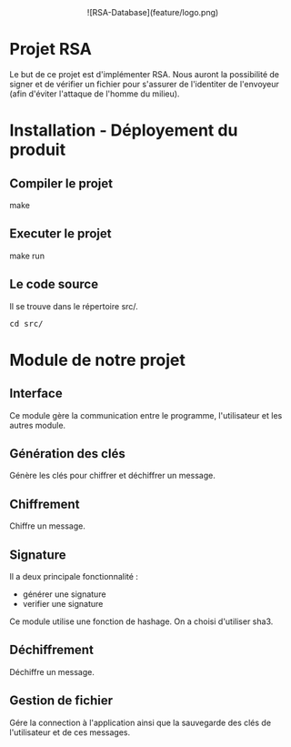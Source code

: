 <center>![RSA-Database](feature/logo.png)</center>

# Projet RSA

Le but de ce projet est d'implémenter RSA. Nous auront la possibilité de signer et de vérifier un fichier pour s'assurer de l'identiter de l'envoyeur (afin d'éviter l'attaque de l'homme du milieu). 

# Installation - Déployement du produit 

## Compiler le projet

make

## Executer le projet

make run

## Le code source

Il se trouve dans le répertoire src/.

<pre>cd src/</pre>

# Module de notre projet

## Interface

Ce module gère la communication entre le programme, l'utilisateur et les autres module.

## Génération des clés

Génère les clés pour chiffrer et déchiffrer un message.

## Chiffrement

Chiffre un message.

## Signature

Il a deux principale fonctionnalité :
<ul>
	<li>générer une signature</li>
	<li>verifier une signature</li>
</ul>
Ce module utilise une fonction de hashage. On a choisi d'utiliser sha3.

## Déchiffrement

Déchiffre un message.

## Gestion de fichier

Gére la connection à l'application ainsi que la sauvegarde des clés de l'utilisateur et de ces messages.
